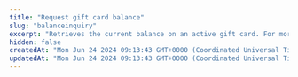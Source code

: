 ```yaml
---
title: "Request gift card balance"
slug: "balanceinquiry"
excerpt: "Retrieves the current balance on an active gift card. For more information, see [use the gift card API](https://docs.clover.com/docs/gift-card-api)."
hidden: false
createdAt: "Mon Jun 24 2024 09:13:43 GMT+0000 (Coordinated Universal Time)"
updatedAt: "Mon Jun 24 2024 09:13:43 GMT+0000 (Coordinated Universal Time)"
---
```

